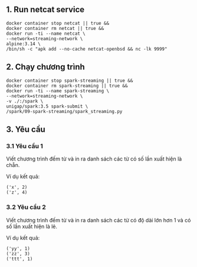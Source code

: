 ## 1. Run netcat service

```shell
docker container stop netcat || true &&
docker container rm netcat || true &&
docker run -ti --name netcat \
--network=streaming-network \
alpine:3.14 \
/bin/sh -c "apk add --no-cache netcat-openbsd && nc -lk 9999"
```

## 2. Chạy chương trình

```shell
docker container stop spark-streaming || true &&
docker container rm spark-streaming || true &&
docker run -ti --name spark-streaming \
--network=streaming-network \
-v ./:/spark \
unigap/spark:3.5 spark-submit \
/spark/09-spark-streaming/spark_streaming.py
```

## 3. Yêu cầu

### 3.1 Yêu cầu 1

Viết chương trình đếm từ và in ra danh sách các từ có số lần xuất hiện là chẵn.

Ví dụ kết quả:

```
('x', 2)
('z', 4)
```

### 3.2 Yêu cầu 2

Viết chương trình đếm từ và in ra danh sách các từ có độ dài lớn hơn 1 và có số lần xuất hiện là lẻ.

Ví dụ kết quả:

```
('yy', 1)
('zz', 3)
('ttt', 1)
```
